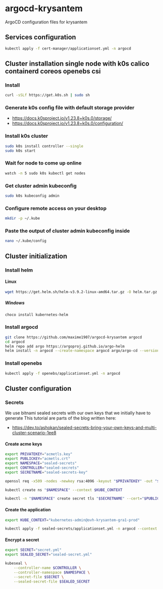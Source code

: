 # argocd-krysantem

ArgoCD configuration files for krysantem

## Services configuration

```bash
kubectl apply -f cert-manager/applicationset.yml -n argocd
```

## Cluster installation single node with k0s calico containerd coreos openebs csi

### Install
```bash
curl -sSLf https://get.k0s.sh | sudo sh
```

### Generate k0s config file with default storage provider
- https://docs.k0sproject.io/v1.23.8+k0s.0/storage/
- https://docs.k0sproject.io/v1.23.8+k0s.0/configuration/

### Install k0s cluster
```bash
sudo k0s install controller --single
sudo k0s start
```

### Wait for node to come up online
```bash
watch -n 5 sudo k0s kubectl get nodes
```

### Get cluster admin kubeconfig
```bash
sudo k0s kubeconfig admin
```

### Configure remote access on your desktop
```bash
mkdir -p ~/.kube
```
### Paste the output of cluster admin kubeconfig inside
```bash
nano ~/.kube/config
```

## Cluster initialization
###  Install helm
#### Linux
```bash
wget https://get.helm.sh/helm-v3.9.2-linux-amd64.tar.gz -O helm.tar.gz && tar -xvf helm.tar.gz && sudo cp linux-amd64/helm /usr/local/bin/helm && chmod +x /usr/local/bin/helm
```
##### Windows
```bash
choco install kubernetes-helm
```

### Install argocd
```bash
git clone https://github.com/maxime1907/argocd-krysantem argocd
cd argocd
helm repo add argo https://argoproj.github.io/argo-helm
helm install -n argocd --create-namespace argocd argo/argo-cd --version 5.27.3 --values argocd/clusters/k0s-krysantem.yml
```

### Install openebs
```bash
kubectl apply -f openebs/applicationset.yml -n argocd
```

## Cluster configuration
### Secrets
We use bitnami sealed secrets with our own keys that we initially have to generate
This tutorial are parts of the blog written here:
- https://dev.to/ashokan/sealed-secrets-bring-your-own-keys-and-multi-cluster-scenario-1ee8
#### Create acme keys
```bash
export PRIVATEKEY="acmetls.key"
export PUBLICKEY="acmetls.crt"
export NAMESPACE="sealed-secrets"
export CONTROLLER="sealed-secrets"
export SECRETNAME="sealed-secrets-key"

openssl req -x509 -nodes -newkey rsa:4096 -keyout "$PRIVATEKEY" -out "$PUBLICKEY" -subj "/CN=sealed-secret/O=sealed-secret"

kubectl create ns "$NAMESPACE" --context $KUBE_CONTEXT

kubectl -n "$NAMESPACE" create secret tls "$SECRETNAME" --cert="$PUBLICKEY" --key="$PRIVATEKEY" --context $KUBE_CONTEXT
```

#### Create the application
```bash
export KUBE_CONTEXT="kubernetes-admin@ovh-krysantem-gra1-prod"

kubectl apply -f sealed-secrets/applicationset.yml -n argocd --context $KUBE_CONTEXT
```

#### Encrypt a secret
```bash
export SECRET="secret.yml"
export SEALED_SECRET="sealed-secret.yml"

kubeseal \
    --controller-name $CONTROLLER \
    --controller-namespace $NAMESPACE \
    --secret-file $SECRET \
    --sealed-secret-file $SEALED_SECRET
```
